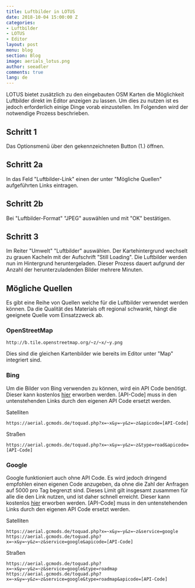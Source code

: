 ```yaml
---
title: Luftbilder in LOTUS
date: 2018-10-04 15:00:00 Z
categories:
- Luftbilder
- LOTUS
- Editor
layout: post
menu: blog
section: Blog
image: aerials_lotus.png
author: seeadler
comments: true
lang: de
---
```


LOTUS bietet zusätzlich zu den eingebauten OSM Karten die Möglichkeit Luftbilder direkt im Editor anzeigen zu lassen. Um dies zu nutzen ist es jedoch erforderlich einige Dinge vorab einzustellen. Im Folgenden wird der notwendige Prozess beschrieben.

## Schritt 1
Das Optionsmenü über den gekennzeichneten Button (1.) öffnen.

## Schritt 2a
In das Feld "Luftbilder-Link" einen der unter "Mögliche Quellen" aufgeführten Links eintragen.

## Schritt 2b
Bei "Luftbilder-Format" "JPEG" auswählen und mit "OK" bestätigen.

## Schritt 3
Im Reiter "Umwelt" "Luftbilder" auswählen. Der Kartehintergrund wechselt zu grauen Kacheln mit der Aufschrift "Still Loading". Die Luftbilder werden nun im Hintergrund heruntergeladen. Dieser Prozess dauert aufgrund der Anzahl der herunterzuladenden Bilder mehrere Minuten.

## Mögliche Quellen
Es gibt eine Reihe von Quellen welche für die Luftbilder verwendet werden können. Da die Qualität des Materials oft regional schwankt, hängt die geeignete Quelle vom Einsatzzweck ab.

### OpenStreetMap
    http://b.tile.openstreetmap.org/~z/~x/~y.png

Dies sind die gleichen Kartenbilder wie bereits im Editor unter "Map" integriert sind.

### Bing
Um die Bilder von Bing verwenden zu können, wird ein API Code benötigt. Dieser kann kostenlos [hier](https://www.bingmapsportal.com/) erworben werden. [API-Code] muss in den untenstehenden Links durch den eigenen API Code ersetzt werden.

Satelliten

    https://aerial.gcmods.de/toquad.php?x=~x&y=~y&z=~z&apicode=[API-Code]

Straßen

    https://aerial.gcmods.de/toquad.php?x=~x&y=~y&z=~z&type=road&apicode=[API-Code]

### Google
Google funktioniert auch ohne API Code. Es wird jedoch dringend empfohlen einen eigenen Code anzugeben, da ohne die Zahl der Anfragen auf 5000 pro Tag begrenzt sind. Dieses Limit gilt insgesamt zusammen für alle die den Link nutzen, und ist daher schnell erreicht.
Dieser kann kostenlos [hier](https://developers.google.com/maps/documentation/maps-static/intro) erworben werden. [API-Code] muss in den untenstehenden Links durch den eigenen API Code ersetzt werden.

Satelliten

    https://aerial.gcmods.de/toquad.php?x=~x&y=~y&z=~z&service=google
	https://aerial.gcmods.de/toquad.php?x=~x&y=~y&z=~z&service=google&apicode=[API-Code]

Straßen

    https://aerial.gcmods.de/toquad.php?x=~x&y=~y&z=~z&service=google&type=roadmap
	https://aerial.gcmods.de/toquad.php?x=~x&y=~y&z=~z&service=google&type=roadmap&apicode=[API-Code]
